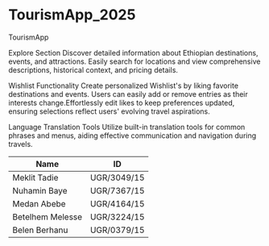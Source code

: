 # TourismApp_2025
TourismApp

Explore Section
Discover detailed information about Ethiopian destinations, events, and attractions. Easily search for locations and view comprehensive descriptions, historical context, and pricing details.

Wishlist Functionality
Create personalized Wishlist's  by liking favorite destinations and events. Users can easily add or remove entries as their interests change.Effortlessly edit likes to keep preferences updated, ensuring selections reflect users' evolving travel aspirations.

Language Translation Tools
Utilize built-in translation tools for common phrases and menus, aiding effective communication and navigation during travels.

| Name              | ID           |
|-------------------|--------------|
| Meklit Tadie      | UGR/3049/15  |
| Nuhamin Baye      | UGR/7367/15  |
| Medan Abebe       | UGR/4164/15  |
| Betelhem Melesse  | UGR/3224/15  |
| Belen Berhanu     | UGR/0379/15  |
